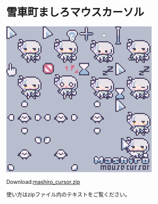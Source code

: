 
# 雪車町ましろマウスカーソル

![mashiro_cursor](img/mashiro_cursor.gif "mashiro_cursor")

Download:[mashiro_cursor.zip](files/mashiro_cursor.zip)

使い方はzipファイル内のテキストをご覧ください。 
